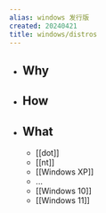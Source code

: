 ```yaml
---
alias: windows 发行版
created: 20240421
title: windows/distros
---
```


- ## Why
- ## How
- ## What
  - [[dot]]
  - [[nt]]
  - [[Windows XP]]
  - ...
  - [[Windows 10]]
  - [[Windows 11]]